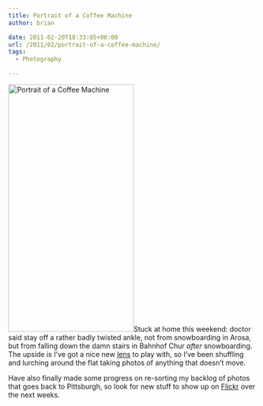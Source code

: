 ```yaml
---
title: Portrait of a Coffee Machine
author: brian

date: 2011-02-20T18:33:05+00:00
url: /2011/02/portrait-of-a-coffee-machine/
tags:
  - Photography

---
```

[<img class="alignleft" src="http://farm6.static.flickr.com/5253/5461189241_a38178de06.jpg" alt="Portrait of a Coffee Machine" width="254" height="500" />][1]Stuck at home this weekend: doctor said stay off a rather badly twisted ankle, not from snowboarding in Arosa, but from falling down the damn stairs in Bahnhof Chur _after_ snowboarding. The upside is I&#8217;ve got a nice new [lens][2] to play with, so I&#8217;ve been shuffling and lurching around the flat taking photos of anything that doesn&#8217;t move.

Have also finally made some progress on re-sorting my backlog of photos that goes back to Pittsburgh, so look for new stuff to show up on [Flickr][3] over the next weeks.

 [1]: http://www.flickr.com/photos/bht/5461189241/ "Portrait of a Coffee Machine by bht, on Flickr"
 [2]: http://www.the-digital-picture.com/reviews/canon-ef-100mm-f-2.8-l-is-usm-macro-lens-review.aspx
 [3]: http://www.flickr.com/photos/bht/
